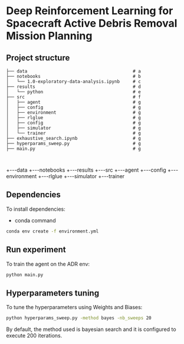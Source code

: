 # Deep Reinforcement Learning for Spacecraft Active Debris Removal Mission Planning

## Project structure
```
├── data                                        # a
├── notebooks                                   # b
│   └── 1.0-exploratory-data-analysis.ipynb     # c
├── results                                     # d
│   └── python                                  # e
├── src                                         # f
│   ├── agent                                   # g
│   ├── config                                  # g
│   ├── environment                             # g
│   ├── rlglue                                  # g
│   ├── config                                  # g
│   ├── simulator                               # g
│   └── trainer                                 # g
├── exhaustive_search.ipynb                     # g
├── hyperparams_sweep.py                        # g
├── main.py                                     # g



```
+---data
+---notebooks
+---results
+---src
    +---agent
    +---config
    +---environment
    +---rlglue
    +---simulator
    +---trainer


## Dependencies
To install dependencies:
* conda command
```bash
conda env create -f environment.yml
```

## Run experiment
To train the agent on the ADR env:

```bash
python main.py
```

## Hyperparameters tuning
To tune the hyperparameters using Weights and Biases:
```bash
python hyperparams_sweep.py -method bayes -nb_sweeps 20
```
By default, the method used is bayesian search and it is configured to execute 200 iterations.
